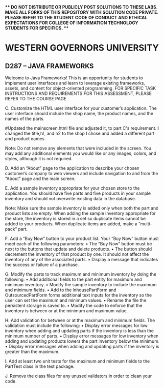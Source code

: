 <strong>** DO NOT DISTRIBUTE OR PUBLICLY POST SOLUTIONS TO THESE LABS. MAKE ALL FORKS OF THIS REPOSITORY WITH SOLUTION CODE PRIVATE. PLEASE REFER TO THE STUDENT CODE OF CONDUCT AND ETHICAL EXPECTATIONS FOR COLLEGE OF INFORMATION TECHNOLOGY STUDENTS FOR SPECIFICS. ** </strong>

# WESTERN GOVERNORS UNIVERSITY 
## D287 – JAVA FRAMEWORKS
Welcome to Java Frameworks! This is an opportunity for students to implement user interfaces and learn to leverage existing frameworks, assets, and content for object-oriented programming.
FOR SPECIFIC TASK INSTRUCTIONS AND REQUIREMENTS FOR THIS ASSESSMENT, PLEASE REFER TO THE COURSE PAGE.

C.  Customize the HTML user interface for your customer’s application. The user interface should include the shop name, the product names, and the names of the parts.

#Updated the mainscreen.html file and adjusted it, to part C's requirement. I changed the title,h1, and h2 to the shop I chose and added a different part and product names.

Note: Do not remove any elements that were included in the screen. You may add any additional elements you would like or any images, colors, and styles, although it is not required.


D.  Add an “About” page to the application to describe your chosen customer’s company to web viewers and include navigation to and from the “About” page and the main screen.


E.  Add a sample inventory appropriate for your chosen store to the application. You should have five parts and five products in your sample inventory and should not overwrite existing data in the database.


Note: Make sure the sample inventory is added only when both the part and product lists are empty. When adding the sample inventory appropriate for the store, the inventory is stored in a set so duplicate items cannot be added to your products. When duplicate items are added, make a “multi-pack” part.


F.  Add a “Buy Now” button to your product list. Your “Buy Now” button must meet each of the following parameters:
•  The “Buy Now” button must be next to the buttons that update and delete products.
•  The button should decrement the inventory of that product by one. It should not affect the inventory of any of the associated parts.
•  Display a message that indicates the success or failure of a purchase.


G.  Modify the parts to track maximum and minimum inventory by doing the following:
•  Add additional fields to the part entity for maximum and minimum inventory.
•  Modify the sample inventory to include the maximum and minimum fields.
•  Add to the InhousePartForm and OutsourcedPartForm forms additional text inputs for the inventory so the user can set the maximum and minimum values.
•  Rename the file the persistent storage is saved to.
•  Modify the code to enforce that the inventory is between or at the minimum and maximum value.


H.  Add validation for between or at the maximum and minimum fields. The validation must include the following:
•  Display error messages for low inventory when adding and updating parts if the inventory is less than the minimum number of parts.
•  Display error messages for low inventory when adding and updating products lowers the part inventory below the minimum.
•  Display error messages when adding and updating parts if the inventory is greater than the maximum.


I.  Add at least two unit tests for the maximum and minimum fields to the PartTest class in the test package.


J.  Remove the class files for any unused validators in order to clean your code.